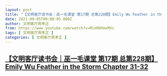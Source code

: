 ```yaml
---
layout: post
title: "【文明客厅读书会｜巫一毛课堂 第17期 总第228期】Emily Wu Feather in the Storm Chapter 31-32"
date: 2021-09-05T00:00:05.000Z
author: 文明客厅周孝正
from: https://www.youtube.com/watch?v=MieRDXmxMVc
tags: [ 文明客厅周孝正 ]
categories: [ 文明客厅周孝正 ]
---
```

<!--1630800005000-->
[【文明客厅读书会｜巫一毛课堂 第17期 总第228期】Emily Wu Feather in the Storm Chapter 31-32](https://www.youtube.com/watch?v=MieRDXmxMVc)
------

<div>

</div>
